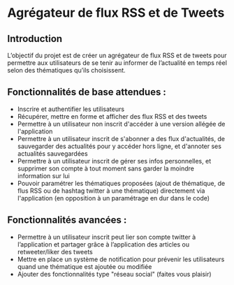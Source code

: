 # Agrégateur de flux RSS et de Tweets

## Introduction

L’objectif du projet est de créer un agrégateur de flux RSS et de tweets pour permettre aux utilisateurs de se tenir au informer de l’actualité en temps réel selon des thématiques qu’ils choisissent.

## Fonctionnalités de base attendues :

  - Inscrire et authentifier les utilisateurs
  - Récupérer, mettre en forme et afficher des flux RSS et des tweets
  - Permettre à un utilisateur non inscrit d'accéder à une version allégée de l'application
  - Permettre à un utilisateur inscrit de s'abonner a des flux d'actualités, de sauvegarder des actualités pour y accéder hors ligne, et d'annoter ses actualités sauvegardées
  - Permettre à un utilisateur inscrit de gérer ses infos personnelles, et supprimer son compte à tout moment sans garder la moindre information sur lui
  - Pouvoir paramétrer les thématiques proposées (ajout de thématique, de flus RSS ou de hashtag twitter à une thématique) directement via l'application (en opposition à un paramétrage en dur dans le code)
 
## Fonctionnalités avancées :

  - Permettre à un utilisateur inscrit peut lier son compte twitter à l’application et partager grâce à l’application des articles ou retweeter/liker des tweets
  - Mettre en place un système de notification pour prévenir les utilisateurs quand une thématique est ajoutée ou modifiée
  - Ajouter des fonctionnalités type "réseau social" (faites vous plaisir)